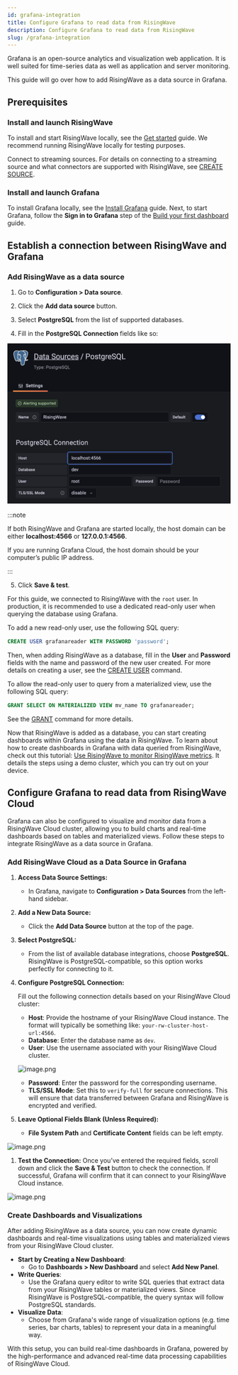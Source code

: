 ```yaml
---
id: grafana-integration
title: Configure Grafana to read data from RisingWave
description: Configure Grafana to read data from RisingWave
slug: /grafana-integration
---
```


Grafana is an open-source analytics and visualization web application. It is well suited for time-series data as well as application and server monitoring.

This guide will go over how to add RisingWave as a data source in Grafana.

## Prerequisites

### Install and launch RisingWave

To install and start RisingWave locally, see the [Get started](/get-started.md) guide. We recommend running RisingWave locally for testing purposes.

Connect to streaming sources. For details on connecting to a streaming source and what connectors are supported with RisingWave, see [CREATE SOURCE](/sql/commands/sql-create-source.md).

### Install and launch Grafana

To install Grafana locally, see the [Install Grafana](https://grafana.com/docs/grafana/latest/setup-grafana/installation/) guide. Next, to start Grafana, follow the **Sign in to Grafana** step of the [Build your first dashboard](https://grafana.com/docs/grafana/latest/getting-started/build-first-dashboard/) guide.

## Establish a connection between RisingWave and Grafana

### Add RisingWave as a data source

1. Go to **Configuration > Data source**.

2. Click the **Add data source** button.

3. Select **PostgreSQL** from the list of supported databases.

4. Fill in the **PostgreSQL Connection** fields like so:

  ![Connect to RW database in Grafana](../images/grafana-integration.png)

  :::note

  If both RisingWave and Grafana are started locally, the host domain can be either **localhost:4566** or **127.0.0.1:4566**.

  If you are running Grafana Cloud, the host domain should be your computer’s public IP address.

  :::

5. Click **Save & test**.

For this guide, we connected to RisingWave with the `root` user. In production, it is recommended to use a dedicated read-only user when querying the database using Grafana.

To add a new read-only user, use the following SQL query:

```sql
CREATE USER grafanareader WITH PASSWORD 'password';
```

Then, when adding RisingWave as a database, fill in the **User** and **Password** fields with the name and password of the new user created. For more details on creating a user, see the [CREATE USER](/sql/commands/sql-create-user.md) command.

To allow the read-only user to query from a materialized view, use the following SQL query:

```sql
GRANT SELECT ON MATERIALIZED VIEW mv_name TO grafanareader;
```

See the [GRANT](/sql/commands/sql-grant.md) command for more details.

Now that RisingWave is added as a database, you can start creating dashboards within Grafana using the data in RisingWave. To learn about how to create dashboards in Grafana with data queried from RisingWave, check out this tutorial: [Use RisingWave to monitor RisingWave metrics](/tutorials/monitor-rw-metrics.md). It details the steps using a demo cluster, which you can try out on your device.

## Configure Grafana to read data from RisingWave Cloud

Grafana can also be configured to visualize and monitor data from a RisingWave Cloud cluster, allowing you to build charts and real-time dashboards based on tables and materialized views. Follow these steps to integrate RisingWave as a data source in Grafana.

### Add RisingWave Cloud as a Data Source in Grafana

1. **Access Data Source Settings:**
    - In Grafana, navigate to **Configuration > Data Sources** from the left-hand sidebar.
2. **Add a New Data Source:**
    - Click the **Add Data Source** button at the top of the page.
3. **Select PostgreSQL:**
    - From the list of available database integrations, choose **PostgreSQL**. RisingWave is PostgreSQL-compatible, so this option works perfectly for connecting to it.
4. **Configure PostgreSQL Connection:**
    
    Fill out the following connection details based on your RisingWave Cloud cluster:
    
    - **Host**: Provide the hostname of your RisingWave Cloud instance. The format will typically be something like: `your-rw-cluster-host-url:4566`.
    - **Database**: Enter the database name as `dev`.
    - **User**: Use the username associated with your RisingWave Cloud cluster.
    
    ![image.png](https://github.com/user-attachments/assets/43cb4539-9456-4b55-bcfa-0def9983aaf2)

    
    - **Password**: Enter the password for the corresponding username.
    - **TLS/SSL Mode**: Set this to `verify-full` for secure connections. This will ensure that data transferred between Grafana and RisingWave is encrypted and verified.
5. **Leave Optional Fields Blank (Unless Required):**
    - **File System Path** and **Certificate Content** fields can be left empty.

![image.png](https://github.com/user-attachments/assets/208b401f-255f-4aca-ac2d-18d1f5fa1581)


1. **Test the Connection:** Once you’ve entered the required fields, scroll down and click the **Save & Test** button to check the connection. If successful, Grafana will confirm that it can connect to your RisingWave Cloud instance.

![image.png](https://github.com/user-attachments/assets/ea131b9b-9e00-4e12-963e-432c597bf7ed)


### Create Dashboards and Visualizations

After adding RisingWave as a data source, you can now create dynamic dashboards and real-time visualizations using tables and materialized views from your RisingWave Cloud cluster.

- **Start by Creating a New Dashboard**:
    - Go to **Dashboards > New Dashboard** and select **Add New Panel**.
- **Write Queries**:
    - Use the Grafana query editor to write SQL queries that extract data from your RisingWave tables or materialized views. Since RisingWave is PostgreSQL-compatible, the query syntax will follow PostgreSQL standards.
- **Visualize Data**:
    - Choose from Grafana's wide range of visualization options (e.g. time series, bar charts, tables) to represent your data in a meaningful way.

With this setup, you can build real-time dashboards in Grafana, powered by the high-performance and advanced real-time data processing capabilities of RisingWave Cloud.
